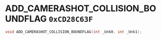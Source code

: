# ADD_CAMERASHOT_COLLISION_BOUNDFLAG `0xCD28C63F`

```cpp
void ADD_CAMERASHOT_COLLISION_BOUNDFLAG(int _Unk0, int _Unk1);
```